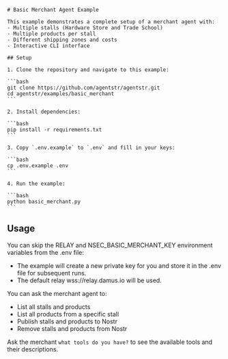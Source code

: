     # Basic Merchant Agent Example

    This example demonstrates a complete setup of a merchant agent with:
    - Multiple stalls (Hardware Store and Trade School)
    - Multiple products per stall
    - Different shipping zones and costs
    - Interactive CLI interface

    ## Setup

    1. Clone the repository and navigate to this example:

    ```bash
    git clone https://github.com/agentstr/agentstr.git
    cd agentstr/examples/basic_merchant
    ```

    2. Install dependencies:

    ```bash
    pip install -r requirements.txt
    ```

    3. Copy `.env.example` to `.env` and fill in your keys:

    ```bash
    cp .env.example .env
    ```

    4. Run the example:

    ```bash
    python basic_merchant.py
    ```

## Usage

You can skip the RELAY and NSEC_BASIC_MERCHANT_KEY environment variables from the .env file:
 - The example will create a new private key for you and store it in the .env file for subsequent runs.
 - The default relay wss://relay.damus.io will be used.

You can ask the merchant agent to:
- List all stalls and products
- List all products from a specific stall
- Publish stalls and products to Nostr
- Remove stalls and products from Nostr

Ask the merchant `what tools do you have?` to see the available tools and their descriptions.